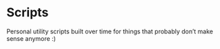 # Scripts

Personal utility scripts built over time for things that probably don’t make sense anymore :)
